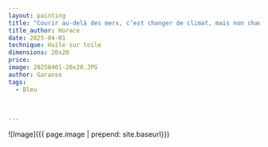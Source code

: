```yaml
---
layout: painting
title: "Courir au-delà des mers, c’est changer de climat, mais non changer de cœur."      
title_author: Horace 
date: 2025-04-01
technique: Huile sur toile
dimensions: 20x20
price: 
image: 20250401-20x20.JPG
author: Garanse
tags:
  - Bleu
  
  
  
---
```

![Image]({{ page.image | prepend: site.baseurl}})

